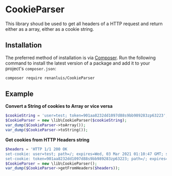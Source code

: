 # CookieParser
This library shoud be used to get all headers of a HTTP request and return either as a array, either as a cookie string.

## Installation

The preferred method of installation is via [Composer](http://getcomposer.org/). Run the following
command to install the latest version of a package and add it to your project's `composer.json`:

```bash
composer require renanluis/CookieParser
```

## Example
**Convert a String of cookies to Array or vice versa**
```php
$cookieString = 'user=test; token=901aa8232dd1097d88s9bb989283zp63223';
$CookieParser = new \lib\CookieParser($cookieString);
var_dump($CookieParser->toArray());
var_dump($CookieParser->toString());
```

**Get cookies from HTTP Headers string**
```php
$headers = 'HTTP 1/1 200 OK
set-cookie: user=test; path=/; expires=Wed, 03 Mar 2021 01:10:47 GMT; secure; HttpOnly; SameSite=Lax
set-cookie: token=901aa8232dd1097d88s9bb989283zp63223; path=/; expires=Wed, 03 Mar 2021 01:10:47 GMT; secure; HttpOnly; SameSite=Lax';
$CookieParser = new \lib\CookieParser();
var_dump($CookieParser->getFromHeaders($headers));
```